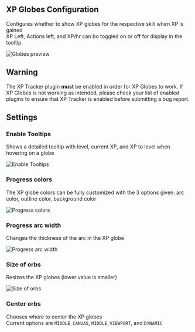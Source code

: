 ## XP Globes Configuration
Configures whether to show XP globes for the respective skill when XP is gained  
	XP Left, Actions left, and XP/hr can bo toggled on or off for display in the tooltip

![Globes preview](https://i.imgur.com/rq3D5gs.png)

## Warning
The XP Tracker plugin **must** be enabled in order for XP Globes to work. If XP Globes is not working as intended, please check your list of enabled plugins to ensure that XP Tracker is enabled before submitting a bug report.

## Settings
### Enable Tooltips
Shows a detailed tooltip with level, current XP, and XP to level when hovering on a globe  

![Enable Tooltips](https://i.imgur.com/3nBEOWN.png)

### Progress colors
The XP globe colors can be fully customized with the 3 options given: arc color, outline color, background color
  
![Progress colors](https://i.imgur.com/MuFVdeq.png)

### Progress arc width
Changes the thickness of the arc in the XP globe  

![Progress arc width](https://i.imgur.com/33bpqvB.png)

### Size of orbs
Resizes the XP globes (lower value is smaller)  

![Size of orbs](https://i.imgur.com/ocKD2fI.png)

### Center orbs
Chooses where to center the XP globes  
Current options are `MIDDLE_CANVAS`, `MIDDLE_VIEWPORT`, and `DYNAMIC`
